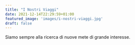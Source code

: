 ```yaml
---
title: "I Nostri Viaggi"
date: 2021-12-14T22:29:59+01:00
featured_image: 'images/i-nostri-viaggi.jpg'
draft: false
---
```


Siamo sempre alla ricerca di nuove mete di grande interesse.
